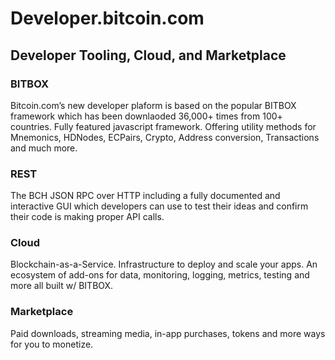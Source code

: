 # Developer.bitcoin.com

## Developer Tooling, Cloud, and Marketplace

### BITBOX

Bitcoin.com’s new developer plaform is based on the popular BITBOX framework which has been downlaoded 36,000+ times from 100+ countries. Fully featured javascript framework. Offering utility methods for Mnemonics, HDNodes, ECPairs, Crypto, Address conversion, Transactions and much more.

### REST

The BCH JSON RPC over HTTP including a fully documented and interactive GUI which developers can use to test their ideas and confirm their code is making proper API calls.

### Cloud

Blockchain-as-a-Service. Infrastructure to deploy and scale your apps. An ecosystem of add-ons for data, monitoring, logging, metrics, testing and more all built w/ BITBOX.

### Marketplace

Paid downloads, streaming media, in-app purchases, tokens and more ways for you to monetize.
